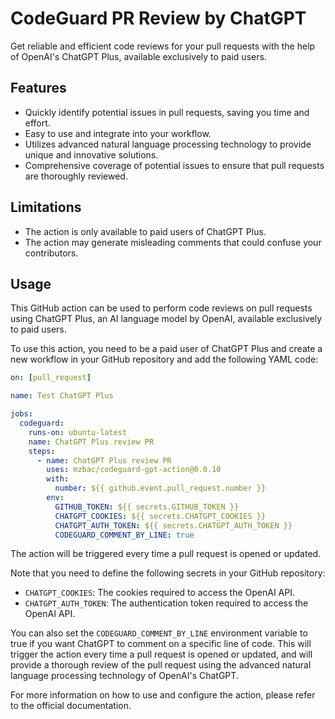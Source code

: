 # CodeGuard PR Review by ChatGPT

Get reliable and efficient code reviews for your pull requests with the help of OpenAI's ChatGPT Plus, available exclusively to paid users.

## Features

- Quickly identify potential issues in pull requests, saving you time and effort.
- Easy to use and integrate into your workflow.
- Utilizes advanced natural language processing technology to provide unique and innovative solutions.
- Comprehensive coverage of potential issues to ensure that pull requests are thoroughly reviewed.

## Limitations

- The action is only available to paid users of ChatGPT Plus.
- The action may generate misleading comments that could confuse your contributors.

## Usage

This GitHub action can be used to perform code reviews on pull requests using ChatGPT Plus, an AI language model by OpenAI, available exclusively to paid users.

To use this action, you need to be a paid user of ChatGPT Plus and create a new workflow in your GitHub repository and add the following YAML code:

```yml
on: [pull_request]

name: Test ChatGPT Plus

jobs:
  codeguard:
    runs-on: ubuntu-latest
    name: ChatGPT Plus review PR
    steps:
      - name: ChatGPT Plus review PR
        uses: mzbac/codeguard-gpt-action@0.0.10
        with:
          number: ${{ github.event.pull_request.number }}
        env:
          GITHUB_TOKEN: ${{ secrets.GITHUB_TOKEN }}
          CHATGPT_COOKIES: ${{ secrets.CHATGPT_COOKIES }}
          CHATGPT_AUTH_TOKEN: ${{ secrets.CHATGPT_AUTH_TOKEN }}
          CODEGUARD_COMMENT_BY_LINE: true
```

The action will be triggered every time a pull request is opened or updated.

Note that you need to define the following secrets in your GitHub repository:

- `CHATGPT_COOKIES`: The cookies required to access the OpenAI API.
- `CHATGPT_AUTH_TOKEN`: The authentication token required to access the OpenAI API.

You can also set the `CODEGUARD_COMMENT_BY_LINE` environment variable to true if you want ChatGPT to comment on a specific line of code.
This will trigger the action every time a pull request is opened or updated, and will provide a thorough review of the pull request using the advanced natural language processing technology of OpenAI's ChatGPT.

For more information on how to use and configure the action, please refer to the official documentation.
